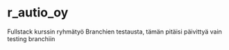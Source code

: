 # r_autio_oy
Fullstack kurssin ryhmätyö
Branchien testausta, tämän pitäisi päivittyä vain testing branchiin